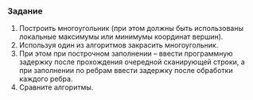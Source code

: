 ### Задание
1.	Построить многоугольник (при этом должны быть использованы локальные максимумы или минимумы координат вершин).
2.	Используя один из алгоритмов закрасить многоугольник.
3.	При этом при построчном заполнении – ввести программную задержку после прохождения очередной сканирующей строки, а при заполнении по ребрам ввести задержку после обработки каждого ребра.
4.	Сравните алгоритмы.
